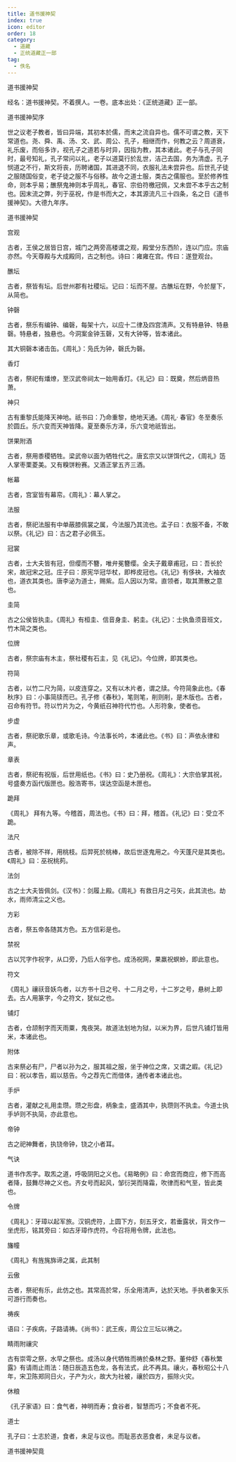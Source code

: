 ```yaml
---
title: 道书援神契
index: true
icon: editor
order: 18
category:
  - 道藏
  - 正统道藏正一部
tag:
  - 佚名
---
```


道书援神契  

经名：道书援神契。不着撰人。一卷。底本出处：《正统道藏》正一部。  

道书援神契序  

世之议老子教者，皆曰异端，其初本於儒，而末之流自异也。儒不可谓之教，天下常道也。尧、舜、禹、汤、文、武、周公、孔子，相继而作，何教之云？周道衰，礼乐废，而俗多诈，视孔子之道若与时异，因指为教，其本诸此。老子与孔子同时，最号知礼，孔子常问以礼，老子以道莫行於乱世，洁己去国，务为清虚。孔子悯道之不行，斯文将丧，历聘诸国，其进退不同，衣服礼法未尝异也。后世孔子徒之服随国俗变，老子徒之服不与俗移。故今之道士服，类古之儒服也。至於修养性命，则本乎易；醮祭鬼神则本乎周礼，春官、宗伯符檄冠佩，又未尝不本乎古之制也。因末流之弊，列于巫祝，作是书而大之，本其源流凡三十四条，名之日《道书援神契》。大德九年序。  

道书援神契  

宫观  

古者，王侯之居皆日宫，城门之两旁高楼谓之观，殿堂分东西阶，连以门应。宗庙亦然。今天尊殿与大成殿同，古之制也。诗曰：雍雍在宫。传曰：遂登观台。  

醮坛  

古者，祭皆有坛。后世州郡有社稷坛。记曰：坛而不屋。古醮坛在野，今於屋下，从简也。  

钟磬  

古者，祭乐有编钟、编磬，每架十六，以应十二律及四宫清声。又有特悬钟、特悬磬。特悬者，独悬也。今洞案金钟玉磬，又有大钟等，皆本诸此。  

其大铜磬本诸击缶。《周礼》：凫氏为钟，磬氏为磬。  

香灯  

古者，祭祀有燔燎，至汉武帝祠太一始用香灯。《礼记》曰：既奠，然后炳音热萧。  

神只  

古有重黎氏能降天神地。祇书曰：乃命重黎，绝地天通。《周礼· 春官》冬至奏乐於圆丘。乐六变而天神皆降。夏至奏乐方泽，乐六变地祇皆出。  

饼果附酒  

古者，祭用黍稷牺牲。梁武帝以面为牺牲代之。唐玄宗又以饼饵代之，《周礼》笾人掌枣栗菱美。又有糗饼粉赛。又酒正掌五齐三酒。  

帐幕  

古者，宫室皆有幕帟。《周礼》：幕人掌之。  

法服  

古者，祭祀法服有中单蔽膝佩裳之属，今法服乃其流也。孟子曰：衣服不备，不敢以祭。《礼记》曰：古之君子必佩玉。  

冠裳  

古者，士大夫皆有冠，但缨而不簪，唯弁冕簪缨。全夫子戴章甫冠，曰：吾长於宋，故冠宋之冠。庄子曰：原宪华冠华杖，即桦皮冠也。《礼记》有侈袂，大袖衣也，道衣其类也。唐李泌为道士，赐紫。后人因以为常。直领者，取其萧散之意也。  

圭简  

古之公侯皆执圭。《周礼》有桓圭、信音身圭、躬圭。《礼记》：士执鱼须音班文，竹木简之类也。  

位牌  

古者，祭宗庙有木主，祭社稷有石主，见《礼记》。今位牌，即其类也。  

符简  

古者，以竹二尺为简，以皮连穿之。又有以木片者，谓之牍。今符简象此也。《春秋序》曰：小事简牍而已。孔子修《春秋》，笔则笔，削则削，是木版也。古者，召命有符节。符以竹片为之，今黄纸召神符代竹也。人形符象，使者也。  

步虚  

古者，祭祀歌乐章，或歌毛诗。今法事长吟，本诸此也。《书》曰：声依永律和声。  

章表  

古者，祭祀有祝版，后世用纸也。《书》曰：史乃册祝。《周礼》：大宗伯掌其祝，号盛奏方函代版匣也。殷浩寄书，误达空函是木匣也。  

跪拜  

《周礼》 拜有九等。今稽首，周法也。《书》曰：拜，稽首。《礼记》曰：受立不跪。  

法尺  

古者，被除不祥，用桃枝。后羿死於桃棒，故后世逐鬼用之。今天蓬尺是其类也。《周礼》曰：巫祝桃茢。  

法剑  

古之士大夫皆佩剑。《汉书》：剑履上殿。《周礼》有救日月之弓矢，此其流也。劫水，雨师清尘之义也。  

方彩  

古者，祭五帝各随其方色。五方信彩是也。  

禁祝  

古以咒字作祝字，从口旁，乃后人俗字也。成汤祝网，果羸祝螟蛉，即此意也。  

符文  

《周礼》禳祆音妖鸟者，以方书十日之号、十二月之号，十二岁之号，悬树上即去。古人用篆字，今之符文，犹似之也。  

铺灯  

古者，仓颉制字而天雨粟，鬼夜哭。故道法划地为狱，以米为界，后世凡铺灯皆用米，本诸此也。  

附体  

古来祭必有尸，尸者以孙为之，服其祖之服，坐于神位之席，又谓之嘏。《礼记》曰：祝以孝告，嘏以慈告。今之荐先亡而借体，通传者本诸此也。  

手炉  

古者，灌献之礼用圭瓒。瓒之形盘，柄象圭，盛酒其中，执瓒则不执圭。今道士执手垆则不执简，亦此意也。  

帝钟  

古之祀神舞者，执铙帝钟，铙之小者耳。  

气诀  

道书作炁字。取炁之道，呼吸阴阳之义也。《易略例》曰：命宫而商应，修下而高者降，鼓舞尽神之义也。齐女号而起风，邹衍哭而降霜，吹律而和气至，皆此类也。  

令牌  

《周礼》：牙璋以起军旅。汉铜虎符，上圆下方，刻五牙文，若垂露状，背文作一坐虎形，铭其旁曰：如古牙璋作虎符。今召将用令牌，此法也。  

旛幢  

《周礼》有旌旄旆谛之属，此其制  

云傲  

古者，祭祀有乐，此仿之也。其常高於常，乐全用清声，达於天地。手执者象天乐可游行而奏也。  

祷疾  

语曰：子疾病，子路请祷。《尚书》：武王疾，周公立三坛以祷之。  

睛雨附禳灾  

古有崇雩之祭，水早之祭也。成汤以身代牺牲而祷於桑林之野。董仲舒《春秋繁露》有请雨止雨法：随日辰造五色龙，各有法式，此不再具。禳火，春秋昭公十八年，宋卫陈郑同日火，子产为火，故大为社被，禳於四方，振除火灾。  

休粮  

《孔子家语》曰：食气者，神明而寿；食谷者，智慧而巧；不食者不死。  

道士  

孔子曰：士志於道，食者，未足与议也。而耻恶衣恶食者，未足与议者。  

道书援神契竟  
